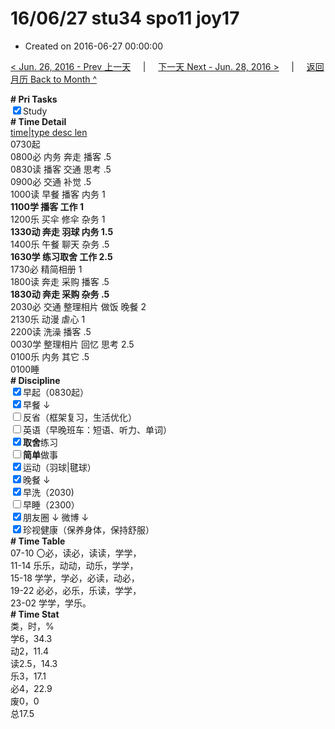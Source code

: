 # 16/06/27 stu34 spo11 joy17

- Created on 2016-06-27 00:00:00

[< Jun. 26, 2016 - Prev 上一天](/lifelogs/2016/06/d26.md) &nbsp; &nbsp; | &nbsp; &nbsp; [下一天 Next - Jun. 28, 2016 >](/lifelogs/2016/06/d28.md) &nbsp; &nbsp; |  &nbsp; &nbsp; [返回月历 Back to Month ^](/lifelogs/2016/06/index.md)
<br/><div><b># Pri Tasks</b></div><div><input checked="true" type="checkbox"/>Study</div><div><b># Time Detail</b></div><div><u>time|type desc len</u></div><div>0730起</div><div>0800必 内务 奔走 播客 .5</div><div>0830读 播客 交通 思考 .5</div><div>0900必 交通 补觉 .5</div><div>1000读 早餐 播客 内务 1</div><div><b>1100学 播客 工作 1</b></div><div>1200乐 买伞 修伞 杂务 1</div><div><b>1330动 奔走 羽球 内务 1.5</b></div><div>1400乐 午餐 聊天 杂务 .5</div><div><b>1630学 练习取舍 工作 2.5</b></div><div>1730必 精简相册 1</div><div>1800读 奔走 采购 播客 .5</div><div><b>1830动 奔走 采购 杂务 .5</b></div><div>2030必 交通 整理相片 做饭 晚餐 2</div><div>2130乐 动漫 虐心 1</div><div>2200读 洗澡 播客 .5</div><div>0030学 整理相片 回忆 思考 2.5</div><div>0100乐 内务 其它 .5</div><div>0100睡</div><div><b># Discipline</b></div><div><input checked="true" type="checkbox"/>早起（0830起）</div><div><input checked="true" type="checkbox"/>早餐 ↓</div><div><input type="checkbox"/>反省（框架复习，生活优化）</div><div><input type="checkbox"/>英语（早晚班车：短语、听力、单词）</div><div><input checked="true" type="checkbox"/><b>取舍</b>练习</div><div><input type="checkbox"/><b>简单</b>做事</div><div><input checked="true" type="checkbox"/>运动（羽球|毽球）</div><div><input checked="true" type="checkbox"/>晚餐 ↓</div><div><input checked="true" type="checkbox"/>早洗（2030)</div><div><input type="checkbox"/>早睡（2300）</div><div><input checked="true" type="checkbox"/>朋友圈 ↓ 微博 ↓</div><div><input checked="true" type="checkbox"/>珍视健康（保养身体，保持舒服）</div><div><b># Time Table</b></div><div>07-10 〇必，读必，读读，学学，</div><div>11-14 乐乐，动动，动乐，学学，</div><div>15-18 学学，学必，必读，动必，</div><div>19-22 必必，必乐，乐读，学学，</div><div>23-02 学学，学乐。</div><div><b># Time Stat</b></div><div>类，时，%</div><div>学6，34.3</div><div>动2，11.4</div><div>读2.5，14.3</div><div>乐3，17.1</div><div>必4，22.9</div><div>废0，0</div><div>总17.5</div>
